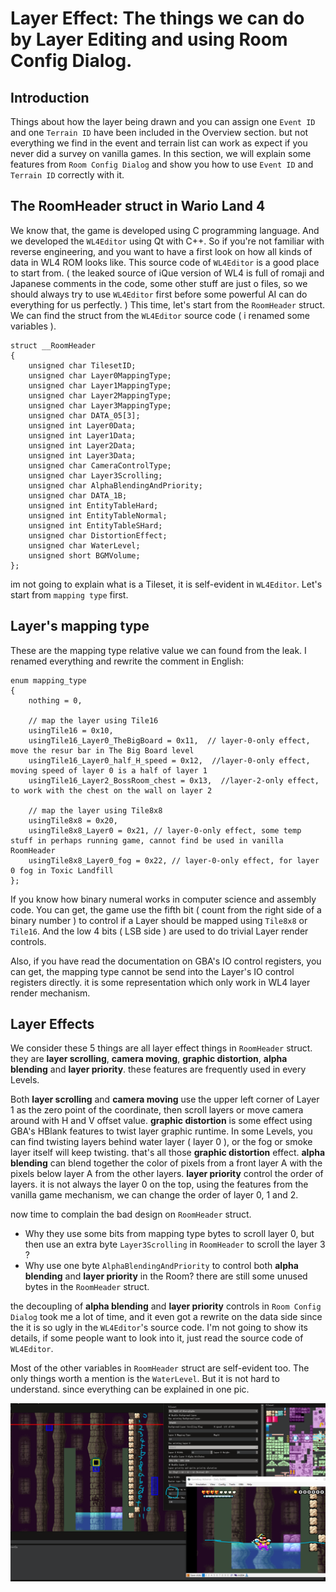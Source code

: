 # Layer Effect: The things we can do by Layer Editing and using Room Config Dialog.

## Introduction
Things about how the layer being drawn and you can assign one `Event ID` and one `Terrain ID` have been included in the Overview section. but not everything we find in the event and terrain list can work as expect if you never did a survey on vanilla games. In this section, we will explain some features from `Room Config Dialog` and show you how to use `Event ID` and `Terrain ID` correctly with it.

  
## The RoomHeader struct in Wario Land 4
  
We know that, the game is developed using C programming language. And we developed the `WL4Editor` using Qt with C++. So if you're not familiar with reverse engineering, and you want to have a first look on how all kinds of data in WL4 ROM looks like. This source code of `WL4Editor` is a good place to start from. ( the leaked source of iQue version of WL4 is full of romaji and Japanese comments in the code, some other stuff are just o files, so we should always try to use `WL4Editor` first before some powerful AI can do everything for us perfectly. ) This time, let's start from the `RoomHeader` struct. We can find the struct from the `WL4Editor` source code ( i renamed some variables ).
```
struct __RoomHeader
{
    unsigned char TilesetID;
    unsigned char Layer0MappingType;
    unsigned char Layer1MappingType;
    unsigned char Layer2MappingType;
    unsigned char Layer3MappingType;
    unsigned char DATA_05[3];
    unsigned int Layer0Data;
    unsigned int Layer1Data;
    unsigned int Layer2Data;
    unsigned int Layer3Data;
    unsigned char CameraControlType;
    unsigned char Layer3Scrolling;
    unsigned char AlphaBlendingAndPriority;
    unsigned char DATA_1B;
    unsigned int EntityTableHard;
    unsigned int EntityTableNormal;
    unsigned int EntityTableSHard;
    unsigned char DistortionEffect;
    unsigned char WaterLevel;
    unsigned short BGMVolume;
};
```
im not going to explain what is a Tileset, it is self-evident in `WL4Editor`. Let's start from `mapping type` first. 

## Layer's mapping type

These are the mapping type relative value we can found from the leak. I renamed everything and rewrite the comment in English:
```
enum mapping_type
{
    nothing = 0,

    // map the layer using Tile16
    usingTile16 = 0x10,
    usingTile16_Layer0_TheBigBoard = 0x11,  // layer-0-only effect, move the resur bar in The Big Board level
    usingTile16_Layer0_half_H_speed = 0x12,  //layer-0-only effect, moving speed of layer 0 is a half of layer 1
    usingTile16_Layer2_BossRoom_chest = 0x13,  //layer-2-only effect, to work with the chest on the wall on layer 2

    // map the layer using Tile8x8
    usingTile8x8 = 0x20,
    usingTile8x8_Layer0 = 0x21, // layer-0-only effect, some temp stuff in perhaps running game, cannot find be used in vanilla RoomHeader
    usingTile8x8_Layer0_fog = 0x22, // layer-0-only effect, for layer 0 fog in Toxic Landfill
};
```
If you know how binary numeral works in computer science and assembly code. You can get, the game use the fifth bit ( count from the right side of a binary number ) to control if a Layer should be mapped using `Tile8x8` or `Tile16`. And the low 4 bits ( LSB side ) are used to do trivial Layer render controls. 

Also, if you have read the documentation on GBA's IO control registers, you can get, the mapping type cannot be send into the Layer's IO control registers directly. it is some representation which only work in WL4 layer render mechanism.

## Layer Effects

We consider these 5 things are all layer effect things in `RoomHeader` struct. they are **layer scrolling**, **camera moving**, **graphic distortion**, **alpha blending** and **layer priority**. these features are frequently used in every Levels.

Both **layer scrolling** and **camera moving** use the upper left corner of Layer 1 as the zero point of the coordinate, then scroll layers or move camera around with H and V offset value. **graphic distortion** is some effect using GBA's HBlank features to twist layer graphic runtime. In some Levels, you can find twisting layers behind water layer ( layer 0 ), or the fog or smoke layer itself will keep twisting. that's all those **graphic distortion** effect. **alpha blending** can blend together the color of pixels from a front layer A with the pixels below layer A from the other layers. **layer priority** control the order of layers. it is not always the layer 0 on the top, using the features from the vanilla game mechanism, we can change the order of layer 0, 1 and 2.

now time to complain the bad design on `RoomHeader` struct.
- Why they use some bits from mapping type bytes to scroll layer 0, but then use an extra byte `Layer3Scrolling` in `RoomHeader` to scroll the layer 3 ?
- Why use one byte `AlphaBlendingAndPriority` to control both **alpha blending** and **layer priority** in the Room? there are still some unused bytes in the `RoomHeader` struct.

the decoupling of **alpha blending** and **layer priority** controls in `Room Config Dialog` took me a lot of time, and it even got a rewrite on the data side since the it is so ugly in the `WL4Editor`'s source code. I'm not going to show its details, if some people want to look into it, just read the source code of `WL4Editor`.

Most of the other variables in `RoomHeader` struct are self-evident too. The only things worth a mention is the `WaterLevel`. But it is not hard to understand. since everything can be explained in one pic.

![Image](tutorials/1_LayerEditing/1_2_LayerEffect/images/WaterLevelVariableInRoomHeader.png)
